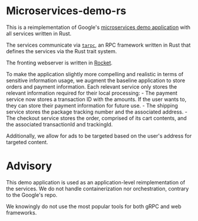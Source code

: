 # Microservices-demo-rs

This is a reimplementation of Google's [microservices demo application](https://github.com/GoogleCloudPlatform/microservices-demo) with all services written in Rust.

The services communicate via [`tarpc`](https://github.com/google/tarpc), an RPC framework written in Rust that defines the services via the Rust trait system.

The fronting webserver is written in [Rocket](https://rocket.rs/).

To make the application slightly more compelling and realistic in terms of sensitive information usage, we augment the baseline application to store orders and payment information.
Each relevant service only stores the relevant information required for their local processing:
    - The payment service now stores a transaction ID with the amounts. If the user wants to, they can store their payment information for future use.
    - The shipping service stores the package tracking number and the associated address.
    - The checkout service stores the order, comprised of its cart contents, and the associated transactionId and trackingId.

Additionally, we allow for ads to be targeted based on the user's address for targeted content.

# Advisory

This demo application is used as an application-level reimplementation of the services.
We do not handle containerization nor orchestration, contrary to the Google's repo.

We knowingly do not use the most popular tools for both gRPC and web frameworks.

